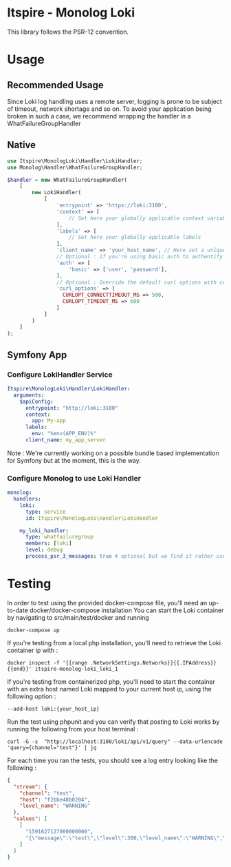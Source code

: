 # Itspire - Monolog Loki

This library follows the PSR-12 convention.

# Usage

## Recommended Usage

Since Loki log handling uses a remote server, logging is prone to be subject of timeout, network shortage and so on.
To avoid your application being broken in such a case, we recommend wrapping the handler in a WhatFailureGroupHandler

## Native

```php
use Itspire\MonologLoki\Handler\LokiHandler;
use Monolog\Handler\WhatFailureGroupHandler;

$handler = new WhatFailureGroupHandler(
    [
        new LokiHandler(
            [
                'entrypoint' => 'https://loki:3100',
                'context' => [
                    // Set here your globally applicable context variables
                ],
                'labels' => [
                    // Set here your globally applicable labels
                ],
                'client_name' => 'your_host_name', // Here set a unique identifier for the client host
                // Optional : if you're using basic auth to authentify
                'auth' => [
                    'basic' => ['user', 'password'],
                ],
                // Optional : Override the default curl options with custom values
                'curl_options' => [
                  CURLOPT_CONNECTTIMEOUT_MS => 500,
                  CURLOPT_TIMEOUT_MS => 600
                ]
            ]
        )
    ]
);
```

## Symfony App

### Configure LokiHandler Service

```yaml
Itspire\MonologLoki\Handler\LokiHandler:
  arguments:
    $apiConfig:
      entrypoint: "http://loki:3100"
      context:
        app: My-app
      labels:
        env: "%env(APP_ENV)%"
      client_name: my_app_server
```

Note :
We're currently working on a possible bundle based implementation for Symfony but at the moment, this is the way.

### Configure Monolog to use Loki Handler

```yaml
monolog:
  handlers:
    loki:
      type: service
      id: Itspire\MonologLoki\Handler\LokiHandler

    my_loki_handler:
      type: whatfailuregroup
      members: [loki]
      level: debug
      process_psr_3_messages: true # optional but we find it rather useful (Note : native handler required to use)
```

# Testing

In order to test using the provided docker-compose file, you'll need an up-to-date docker/docker-compose installation
You can start the Loki container by navigating to src/main/test/docker and running

```shell script
docker-compose up
```

If you're testing from a local php installation, you'll need to retrieve the Loki container ip with :

```shell script
docker inspect -f '{{range .NetworkSettings.Networks}}{{.IPAddress}}{{end}}' itspire-monolog-loki_loki_1
```

If you're testing from containerized php, you'll need to start the container with an extra host named Loki
mapped to your current host ip, using the following option :

```shell script
--add-host loki:{your_host_ip}
```

Run the test using phpunit and you can verify that posting to Loki works
by running the following from your host terminal :

```shell script
curl -G -s  "http://localhost:3100/loki/api/v1/query" --data-urlencode 'query={channel="test"}' | jq
```

For each time you ran the tests, you should see a log entry looking like the following :

```json
{
  "stream": {
    "channel": "test",
    "host": "f2bbe48b0204",
    "level_name": "WARNING"
  },
  "values": [
    [
      "1591627127000000000",
      "{\"message\":\"test\",\"level\":300,\"level_name\":\"WARNING\",\"channel\":\"test\",\"datetime\":\"2020-06-08 14:38:47\",\"ctxt_data\":\"[object] (stdClass: {})\",\"ctxt_foo\":\"34\"}"
    ]
  ]
}
```
